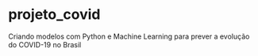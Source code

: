 # projeto_covid
Criando modelos com Python e Machine Learning para prever a evolução do COVID-19 no Brasil
